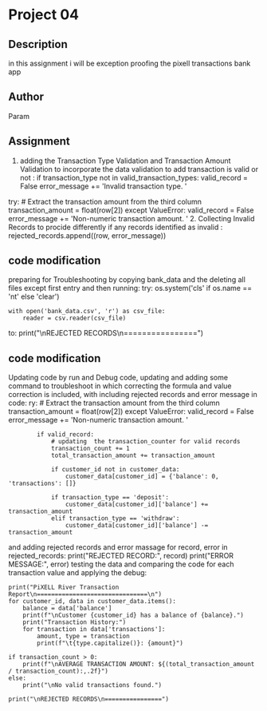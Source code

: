 # Project 04

## Description
in this assignment i will be exception proofing the pixell transactions bank app 


## Author
Param 

## Assignment
1. adding the Transaction Type Validation and Transaction Amount Validation to incorporate the data validation to add transaction is valid or not :
if transaction_type not in valid_transaction_types:
                valid_record = False
                error_message += 'Invalid transaction type. '

 try:
                # Extract the transaction amount from the third column
                transaction_amount = float(row[2])
            except ValueError:
                valid_record = False
                error_message += 'Non-numeric transaction amount. '
2. Collecting  Invalid Records to procide differently if any records identified as invalid :
rejected_records.append((row, error_message))
## code modification
preparing for Troubleshooting by copying bank_data and the deleting all files except first entry and then running:
try:
    os.system('cls' if os.name == 'nt' else 'clear')

    with open('bank_data.csv', 'r') as csv_file:
        reader = csv.reader(csv_file)
to:
print("\nREJECTED RECORDS\n================")

## code modification 
Updating code by run and Debug code, updating and adding some command to troubleshoot in which correcting the formula and value correction is included, with including  rejected records and error message in code:
ry:
                # Extract the transaction amount from the third column
                transaction_amount = float(row[2])
            except ValueError:
                valid_record = False
                error_message += 'Non-numeric transaction amount. '

            if valid_record:
                # updating  the transaction_counter for valid records
                transaction_count += 1
                total_transaction_amount += transaction_amount

                if customer_id not in customer_data:
                    customer_data[customer_id] = {'balance': 0, 'transactions': []}

                if transaction_type == 'deposit':
                    customer_data[customer_id]['balance'] += transaction_amount
                elif transaction_type == 'withdraw':
                    customer_data[customer_id]['balance'] -= transaction_amount
and
 adding rejected records and error massage
    for record, error in rejected_records:
        print("REJECTED RECORD:", record)
        print("ERROR MESSAGE:", error)
testing the data and comparing the code for each transaction value and applying the debug:

    print("PiXELL River Transaction Report\n===============================\n")
    for customer_id, data in customer_data.items():
        balance = data['balance']
        print(f"\nCustomer {customer_id} has a balance of {balance}.")
        print("Transaction History:")
        for transaction in data['transactions']:
            amount, type = transaction
            print(f"\t{type.capitalize()}: {amount}")

    if transaction_count > 0:
        print(f"\nAVERAGE TRANSACTION AMOUNT: ${(total_transaction_amount / transaction_count):,.2f}")
    else:
        print("\nNo valid transactions found.")

    print("\nREJECTED RECORDS\n================")

